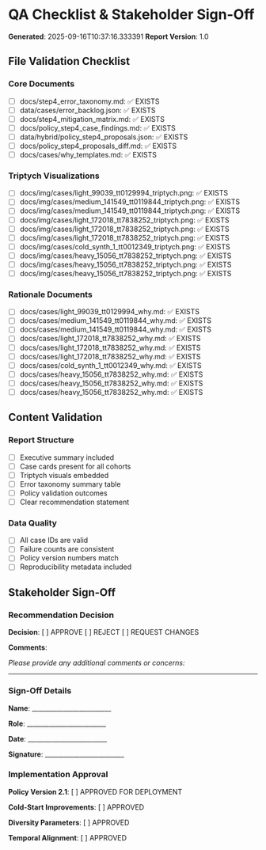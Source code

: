 # QA Checklist & Stakeholder Sign-Off

**Generated**: 2025-09-16T10:37:16.333391
**Report Version**: 1.0

## File Validation Checklist

### Core Documents

- [ ] docs/step4_error_taxonomy.md: ✅ EXISTS
- [ ] data/cases/error_backlog.json: ✅ EXISTS
- [ ] docs/step4_mitigation_matrix.md: ✅ EXISTS
- [ ] docs/policy_step4_case_findings.md: ✅ EXISTS
- [ ] data/hybrid/policy_step4_proposals.json: ✅ EXISTS
- [ ] docs/policy_step4_proposals_diff.md: ✅ EXISTS
- [ ] docs/cases/why_templates.md: ✅ EXISTS

### Triptych Visualizations

- [ ] docs/img/cases/light_99039_tt0129994_triptych.png: ✅ EXISTS
- [ ] docs/img/cases/medium_141549_tt0119844_triptych.png: ✅ EXISTS
- [ ] docs/img/cases/medium_141549_tt0119844_triptych.png: ✅ EXISTS
- [ ] docs/img/cases/light_172018_tt7838252_triptych.png: ✅ EXISTS
- [ ] docs/img/cases/light_172018_tt7838252_triptych.png: ✅ EXISTS
- [ ] docs/img/cases/light_172018_tt7838252_triptych.png: ✅ EXISTS
- [ ] docs/img/cases/cold_synth_1_tt0012349_triptych.png: ✅ EXISTS
- [ ] docs/img/cases/heavy_15056_tt7838252_triptych.png: ✅ EXISTS
- [ ] docs/img/cases/heavy_15056_tt7838252_triptych.png: ✅ EXISTS
- [ ] docs/img/cases/heavy_15056_tt7838252_triptych.png: ✅ EXISTS

### Rationale Documents

- [ ] docs/cases/light_99039_tt0129994_why.md: ✅ EXISTS
- [ ] docs/cases/medium_141549_tt0119844_why.md: ✅ EXISTS
- [ ] docs/cases/medium_141549_tt0119844_why.md: ✅ EXISTS
- [ ] docs/cases/light_172018_tt7838252_why.md: ✅ EXISTS
- [ ] docs/cases/light_172018_tt7838252_why.md: ✅ EXISTS
- [ ] docs/cases/light_172018_tt7838252_why.md: ✅ EXISTS
- [ ] docs/cases/cold_synth_1_tt0012349_why.md: ✅ EXISTS
- [ ] docs/cases/heavy_15056_tt7838252_why.md: ✅ EXISTS
- [ ] docs/cases/heavy_15056_tt7838252_why.md: ✅ EXISTS
- [ ] docs/cases/heavy_15056_tt7838252_why.md: ✅ EXISTS

## Content Validation

### Report Structure
- [ ] Executive summary included
- [ ] Case cards present for all cohorts
- [ ] Triptych visuals embedded
- [ ] Error taxonomy summary table
- [ ] Policy validation outcomes
- [ ] Clear recommendation statement

### Data Quality
- [ ] All case IDs are valid
- [ ] Failure counts are consistent
- [ ] Policy version numbers match
- [ ] Reproducibility metadata included

## Stakeholder Sign-Off

### Recommendation Decision

**Decision**: [ ] APPROVE [ ] REJECT [ ] REQUEST CHANGES

**Comments**:

_Please provide any additional comments or concerns:_

_________________________________________________

### Sign-Off Details

**Name**: _________________________

**Role**: _________________________

**Date**: _________________________

**Signature**: _________________________

### Implementation Approval

**Policy Version 2.1**: [ ] APPROVED FOR DEPLOYMENT

**Cold-Start Improvements**: [ ] APPROVED

**Diversity Parameters**: [ ] APPROVED

**Temporal Alignment**: [ ] APPROVED

